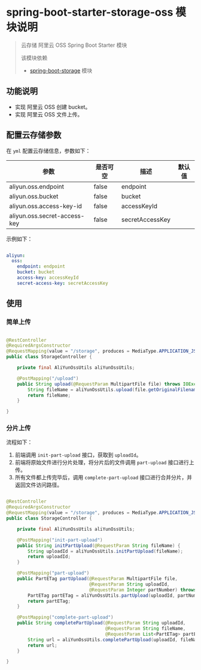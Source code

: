 # spring-boot-starter-storage-oss 模块说明

> 云存储 阿里云 OSS Spring Boot Starter 模块
>
> 该模块依赖
> * [spring-boot-storage](../spring-boot-storage/README.md) 模块

## 功能说明

* 实现 阿里云 OSS 创建 bucket。
* 实现 阿里云 OSS 文件上传。

## 配置云存储参数

在 `yml` 配置云存储信息，参数如下：

|参数|是否可空|描述|默认值|
|---|---|---|---|
|aliyun.oss.endpoint|false|endpoint||
|aliyun.oss.bucket|false|bucket||
|aliyun.oss.access-key-id|false|accessKeyId||
|aliyun.oss.secret-access-key|false|secretAccessKey||

示例如下：

```yml

aliyun:
  oss:
    endpoint: endpoint
    bucket: bucket
    access-key: accessKeyId
    secret-access-key: secretAccessKey

```

## 使用

### 简单上传

```java

@RestController
@RequiredArgsConstructor
@RequestMapping(value = "/storage", produces = MediaType.APPLICATION_JSON_VALUE)
public class StorageController {

    private final AliYunOssUtils aliYunOssUtils;

    @PostMapping("/upload")
    public String upload(@RequestParam MultipartFile file) throws IOException {
        String fileName = aliYunOssUtils.upload(file.getOriginalFilename(), file.getContentType(), file.getInputStream());
        return fileName;
    }

}

```

### 分片上传

流程如下：

1. 前端调用 `init-part-upload` 接口，获取到 `uploadId`。
2. 前端将原始文件进行分片处理，将分片后的文件调用 `part-upload` 接口进行上传。
3. 所有文件都上传完毕后，调用 `complete-part-upload` 接口进行合并分片，并返回文件访问路径。

```java

@RestController
@RequiredArgsConstructor
@RequestMapping(value = "/storage", produces = MediaType.APPLICATION_JSON_VALUE)
public class StorageController {

    private final AliYunOssUtils aliYunOssUtils;

    @PostMapping("init-part-upload")
    public String initPartUpload(@RequestParam String fileName) {
        String uploadId = aliYunOssUtils.initPartUpload(fileName);
        return uploadId;
    }

    @PostMapping("part-upload")
    public PartETag partUpload(@RequestParam MultipartFile file,
                               @RequestParam String uploadId,
                               @RequestParam Integer partNumber) throws IOException {
        PartETag partETag = aliYunOssUtils.partUpload(uploadId, partNumber, file.getSize(), file.getName(), file.getInputStream());
        return partETag;
    }

    @PostMapping("complete-part-upload")
    public String completePartUpload(@RequestParam String uploadId,
                                     @RequestParam String fileName,
                                     @RequestParam List<PartETag> partETagList) {
        String url = aliYunOssUtils.completePartUpload(uploadId, fileName, partETagList);
        return url;
    }

}

```
